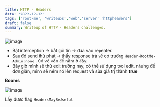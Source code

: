 ```yaml
---
title: HTTP - Headers
date: '2022-12-12'
tags: ['root-me', 'writeups','web','server','httpheaders']
draft: false
summary: Writeup of HTTP - Headers challenges.
---
```

![image](https://user-images.githubusercontent.com/61643034/208852824-d0e8908f-af47-4ef5-9cb6-c7d6f1bc47f2.png)

- Bật interception -> bắt gói tin -> đưa vào repeater.
- Sau đó send thử phát -> thấy response trả về có trường ```Header-RootMe-Admin:none``` . Có vẻ vấn đề nằm ở đây.
- Bây giờ mình sẽ thử edit trường này, có thể sử dụng tool edit, nhưng để đơn giản, mình sẽ ném nó lên request và sửa giá trị thành **true**

**Booms**

![image](https://user-images.githubusercontent.com/61643034/208853514-b28722bf-dbb1-46de-9762-d780d03199fc.png)

Lấy được flag ```HeadersMayBeUseful```